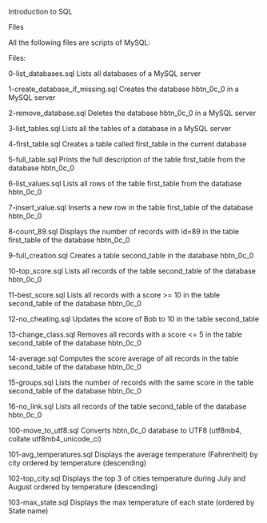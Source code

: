 Introduction to SQL

Files

All the following files are scripts of MySQL:

Files:

0-list_databases.sql
Lists all databases of a MySQL server

1-create_database_if_missing.sql 
 Creates the database hbtn_0c_0 in a MySQL server

2-remove_database.sql
 Deletes the database hbtn_0c_0 in a MySQL server

3-list_tables.sql
  Lists all the tables of a database in a MySQL server

4-first_table.sql
  Creates a table called first_table in the current database

5-full_table.sql
  Prints the full description of the table first_table from the database hbtn_0c_0

6-list_values.sql
  Lists all rows of the table first_table from the database hbtn_0c_0

7-insert_value.sql
  Inserts a new row in the table first_table of the database hbtn_0c_0

8-count_89.sql
  Displays the number of records with id=89 in the table first_table of the database hbtn_0c_0

9-full_creation.sql
  Creates a table second_table in the database hbtn_0c_0

10-top_score.sql
  Lists all records of the table second_table of the database hbtn_0c_0

11-best_score.sql
  Lists all records with a score >= 10 in the table second_table of the database hbtn_0c_0

12-no_cheating.sql
  Updates the score of Bob to 10 in the table second_table

13-change_class.sql
  Removes all records with a score <= 5 in the table second_table of the database hbtn_0c_0

14-average.sql
  Computes the score average of all records in the table second_table of the database hbtn_0c_0

15-groups.sql
  Lists the number of records with the same score in the table second_table of the database hbtn_0c_0

16-no_link.sql
  Lists all records of the table second_table of the database hbtn_0c_0


100-move_to_utf8.sql
  Converts hbtn_0c_0 database to UTF8 (utf8mb4, collate utf8mb4_unicode_ci)

101-avg_temperatures.sql
  Displays the average temperature (Fahrenheit) by city ordered by temperature (descending)

102-top_city.sql
  Displays the top 3 of cities temperature during July and August ordered by temperature (descending)

103-max_state.sql
  Displays the max temperature of each state (ordered by State name)